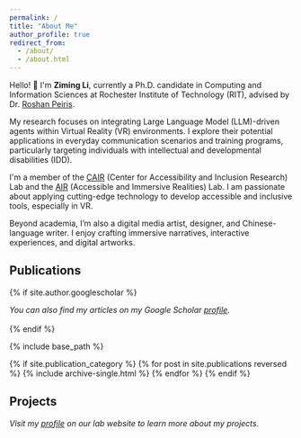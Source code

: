 ```yaml
---
permalink: /
title: "About Me"
author_profile: true
redirect_from: 
  - /about/
  - /about.html
---
```


Hello! 👋 I'm **Ziming Li**, currently a Ph.D. candidate in Computing and Information Sciences at Rochester Institute of Technology (RIT), advised by Dr. [Roshan Peiris](https://www.roshanpeiris.com/).

My research focuses on integrating Large Language Model (LLM)-driven agents within Virtual Reality (VR) environments. I explore their potential applications in everyday communication scenarios and training programs, particularly targeting individuals with intellectual and developmental disabilities (IDD).

I'm a member of the [CAIR](https://cair.rit.edu) (Center for Accessibility and Inclusion Research) Lab and the [AIR](https://www.ritairlab.org) (Accessible and Immersive Realities) Lab. I am passionate about applying cutting-edge technology to develop accessible and inclusive tools, especially in VR.

Beyond academia, I’m also a digital media artist, designer, and Chinese-language writer. I enjoy crafting immersive narratives, interactive experiences, and digital artworks.

## Publications

{% if site.author.googlescholar %}
  <div class="wordwrap"><i>You can also find my articles on my Google Scholar <a href="{{site.author.googlescholar}}">profile</a>.</i></div>
  <br>
{% endif %}

{% include base_path %}

<!-- New style rendering if publication categories are defined -->
{% if site.publication_category %}
    {% for post in site.publications reversed %}
      {% include archive-single.html %}
  {% endfor %}
{% endif %}

## Projects

<div class="wordwrap"><i>Visit my <a href="https://www.ritairlab.org/team/ziming-li" target="_blank" rel="noopener noreferrer">profile</a> on our lab website to learn more about my projects.</i></div>

